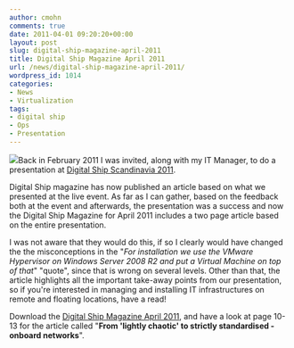 ```yaml
---
author: cmohn
comments: true
date: 2011-04-01 09:20:20+00:00
layout: post
slug: digital-ship-magazine-april-2011
title: Digital Ship Magazine April 2011
url: /news/digital-ship-magazine-april-2011/
wordpress_id: 1014
categories:
- News
- Virtualization
tags:
- digital ship
- Ops
- Presentation
---
```


![](http://vninja.net/wordpress/wp-content/uploads/2011/04/DigitalShip-chm-207x240.jpg)Back in February 2011 I was invited, along with my IT Manager, to do a presentation at [Digital Ship Scandinavia 2011](http://www.thedigitalship.com/conferences/scandinavia/scando_2011.shtml).

Digital Ship magazine has now published an article based on what we presented at the live event. As far as I can gather, based on the feedback both at the event and afterwards, the presentation was a success and now the Digital Ship Magazine for April 2011 includes a two page article based on the entire presentation.

I was not aware that they would do this, if so I clearly would have changed the the misconceptions in the "_For installation we use the VMware Hypervisor on Windows Server 2008 R2 and put a Virtual Machine on top of that_" "quote", since that is wrong on several levels. Other than that, the article highlights all the important take-away points from our presentation, so if you're interested in managing and installing IT infrastructures on remote and floating locations, have a read!

Download the [Digital Ship Magazine April 2011](http://bit.ly/gb6U8J), and have a look at page 10-13 for the article called "**From 'lightly chaotic' to strictly standardised - onboard networks**".
